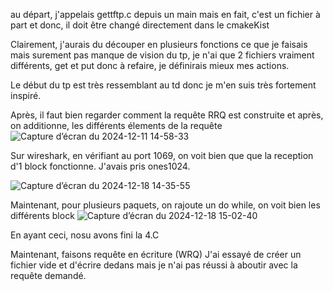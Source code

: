 au départ, j'appelais gettftp.c depuis un main mais en fait, c'est un fichier à part et donc, il doit être changé directement dans le cmakeKist

Clairement, j'aurais du découper en plusieurs fonctions ce que je faisais mais surement pas manque de vision du tp, je  n'ai que 2 fichiers vraiment différents, get et put donc à refaire, je définirais mieux mes actions.

Le début du tp est très ressemblant au td donc je m'en suis très fortement inspiré.

Après, il faut bien regarder comment la requête RRQ est construite et après, on additionne, les différents élements de la requête
![Capture d’écran du 2024-12-11 14-58-33](https://github.com/user-attachments/assets/85c80d41-e630-4330-87c1-f2eae7341d6a)

Sur wireshark, en vérifiant au port 1069, on voit bien que que la reception d'1 block fonctionne. J'avais pris ones1024.

![Capture d’écran du 2024-12-18 14-35-55](https://github.com/user-attachments/assets/c1b12105-35e5-4ef1-b598-6ac4100d6459)


Maintenant, pour plusieurs paquets, on rajoute un do while, on voit bien les différents block ![Capture d’écran du 2024-12-18 15-02-40](https://github.com/user-attachments/assets/102dbe88-832b-42ff-ad3b-7970add035f8)

En ayant ceci, nosu avons fini la 4.C

Maintenant, faisons requête en écriture (WRQ) 
J'ai essayé de créer un fichier vide et d'écrire dedans mais je n'ai pas réussi à aboutir avec la requête demandé.



